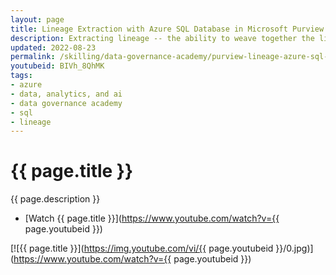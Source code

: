```yaml
---
layout: page
title: Lineage Extraction with Azure SQL Database in Microsoft Purview
description: Extracting lineage -- the ability to weave together the lifecycle of data as it moves through the enterprise -- is challenging due to the complexities of many different systems. Microsoft Purview is able to extract lineage from an Azure SQL Database by examining the execution of stored procedures. This video looks at how it works, and how to set it up. 
updated: 2022-08-23
permalink: /skilling/data-governance-academy/purview-lineage-azure-sql-db
youtubeid: BIVh_8QhMK
tags: 
- azure
- data, analytics, and ai
- data governance academy
- sql
- lineage
---
```


# {{ page.title }}

{{ page.description }}

* [Watch {{ page.title }}](https://www.youtube.com/watch?v={{ page.youtubeid }})

[![{{ page.title }}](https://img.youtube.com/vi/{{ page.youtubeid }}/0.jpg)](https://www.youtube.com/watch?v={{ page.youtubeid }})
